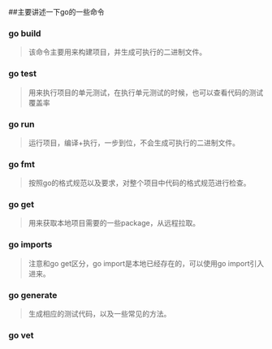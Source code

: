 ##主要讲述一下go的一些命令

### go build

>该命令主要用来构建项目，并生成可执行的二进制文件。

### go test

> 用来执行项目的单元测试，在执行单元测试的时候，也可以查看代码的测试覆盖率

### go run

>运行项目，编译+执行，一步到位，不会生成可执行的二进制文件。

### go fmt

>按照go的格式规范以及要求，对整个项目中代码的格式规范进行检查。

### go get

>用来获取本地项目需要的一些package，从远程拉取。

### go imports

>注意和go get区分，go import是本地已经存在的，可以使用go import引入进来。

### go generate

> 生成相应的测试代码，以及一些常见的方法。

### go vet